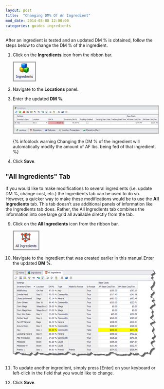 ```yaml
---
layout: post
title:  "Changing DM% Of An Ingredient"
mod_date: 2014-03-08 12:00:00
categories: guides ingredients
---
```


After an ingredient is tested and an updated DM % is obtained, follow the steps below to change the DM % of the ingredient.

1.  Click on the **Ingredients** icon from the ribbon bar.

    ![](/assets/images/image103.png)

2.  Navigate to the **Locations** panel.

3.  Enter the updated **DM %**.

    ![](/assets/images/image112.jpg)

    {% infoblock warning Changing the DM % of the ingredient will automatically modify the amount of AF lbs. being fed of that ingredient. %}


4.  Click **Save**.



"All Ingredients" Tab
---------------------

If you would like to make modifications to several ingredients (i.e.
update DM %, change cost, etc.) the Ingredients tab can be used to do
so. However, a quicker way to make these modifications would be to use
the **All Ingredients** tab. This tab doesn’t use additional panels of
information like the Ingredients tab does. Rather, the All Ingredients
tab combines the information into one large grid all available directly
from the tab.

9.  Click on the **All Ingredients** icon from the ribbon bar.

    ![](/assets/images/image091.png)

1.  Navigate to the ingredient that was created earlier in this manual.Enter the updated **DM %**.

    ![](/assets/images/image115.png)

11.  To update another ingredient, simply press [Enter] on your keyboard or left-click in the field that you would like to change.

12.  Click **Save**.
